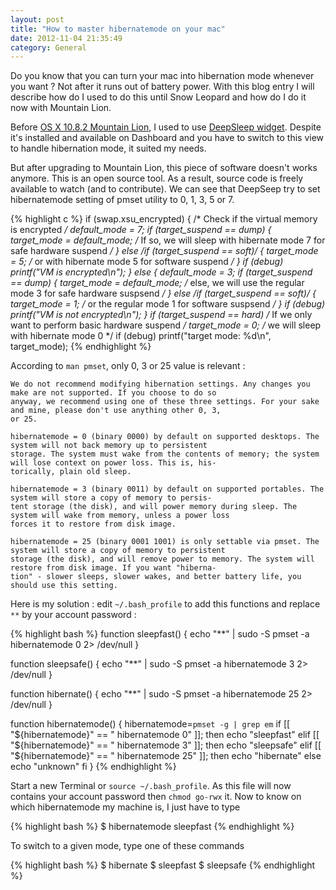 ```yaml
---
layout: post
title: "How to master hibernatemode on your mac"
date: 2012-11-04 21:35:49
category: General
---
```


Do you know that you can turn your mac into hibernation mode whenever you want ? Not after it runs out of battery power.
With this blog entry I will describe how do I used to do this until Snow Leopard and how do I do it now with Mountain
Lion.

Before [OS X 10.8.2 Mountain Lion](http://www.apple.com/osx), I used to use
[DeepSleep widget](http://deepsleep.free.fr/). Despite it's installed and available on Dashboard and you have to switch
to this view to handle hibernation mode, it suited my needs.

But after upgrading to Mountain Lion, this piece of software doesn't works anymore. This is an open source tool. As a
result, source code is freely available to watch (and to contribute). We can see that DeepSeep try to set hibernatemode
setting of pmset utility to 0, 1, 3, 5 or 7.

{% highlight c %}
if (swap.xsu_encrypted) {                   /* Check if the virtual memory is encrypted */
	default_mode = 7;
	if (target_suspend == dump) {
		target_mode = default_mode; /* If so, we will sleep with hibernate mode 7 for safe hardware suspend */
	} else /*if (target_suspend == soft)*/ {
		target_mode = 5;            /* or with hibernate mode 5 for software suspend */
	}
	if (debug) printf("VM is encrypted\n");
}
else {
	default_mode = 3;
	if (target_suspend == dump) {
		target_mode = default_mode; /* else, we will use the regular mode 3 for safe hardware suspsend */
	} else /*if (target_suspend == soft)*/ {
		target_mode = 1;            /* or the regular mode 1 for software suspsend */
	}
	if (debug) printf("VM is not encrypted\n");
}
if (target_suspend == hard)                 /* If we only want to perform basic hardware suspend */
	target_mode = 0;                    /* we will sleep with hibernate mode 0 */
if (debug) printf("target mode: %d\n", target_mode);
{% endhighlight %}

According to `man pmset`, only 0, 3 or 25 value is relevant :

    We do not recommend modifying hibernation settings. Any changes you make are not supported. If you choose to do so
    anyway, we recommend using one of these three settings. For your sake and mine, please don't use anything other 0, 3,
    or 25.

    hibernatemode = 0 (binary 0000) by default on supported desktops. The system will not back memory up to persistent
    storage. The system must wake from the contents of memory; the system will lose context on power loss. This is, his-
    torically, plain old sleep.

    hibernatemode = 3 (binary 0011) by default on supported portables. The system will store a copy of memory to persis-
    tent storage (the disk), and will power memory during sleep. The system will wake from memory, unless a power loss
    forces it to restore from disk image.

    hibernatemode = 25 (binary 0001 1001) is only settable via pmset. The system will store a copy of memory to persistent
    storage (the disk), and will remove power to memory. The system will restore from disk image. If you want "hiberna-
    tion" - slower sleeps, slower wakes, and better battery life, you should use this setting.

Here is my solution : edit `~/.bash_profile` to add this functions and replace `**` by your account password :

{% highlight bash %}
function sleepfast() {
  echo "**" | sudo -S pmset -a hibernatemode 0 2> /dev/null
}

function sleepsafe() {
  echo "**" | sudo -S pmset -a hibernatemode 3 2> /dev/null
}

function hibernate() {
  echo "**" | sudo -S pmset -a hibernatemode 25 2> /dev/null
}

function hibernatemode() {
  hibernatemode=`pmset -g | grep em`
  if   [[ "${hibernatemode}" == " hibernatemode        0" ]]; then
    echo "sleepfast"
  elif [[ "${hibernatemode}" == " hibernatemode        3" ]]; then
    echo "sleepsafe"
  elif [[ "${hibernatemode}" == " hibernatemode        25" ]]; then
    echo "hibernate"
  else
    echo "unknown"
  fi
}
{% endhighlight %}

Start a new Terminal or `source ~/.bash_profile`. As this file will now contains your account password then
`chmod go-rwx` it. Now to know on which hibernatemode my machine is, I just have to type

{% highlight bash %}
$ hibernatemode
sleepfast
{% endhighlight %}

To switch to a given mode, type one of these commands

{% highlight bash %}
$ hibernate
$ sleepfast
$ sleepsafe
{% endhighlight %}
